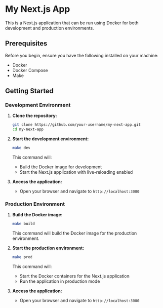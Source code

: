 # My Next.js App

This is a Next.js application that can be run using Docker for both development and production environments.

## Prerequisites

Before you begin, ensure you have the following installed on your machine:

- Docker
- Docker Compose
- Make

## Getting Started

### Development Environment

1. **Clone the repository:**
   ```bash
   git clone https://github.com/your-username/my-next-app.git
   cd my-next-app
   ```

2. **Start the development environment:**
   ```bash
   make dev
   ```
   This command will:
   - Build the Docker image for development
   - Start the Next.js application with live-reloading enabled

3. **Access the application:**
   - Open your browser and navigate to `http://localhost:3000`

### Production Environment

1. **Build the Docker image:**
   ```bash
   make build
   ```
   This command will build the Docker image for the production environment.

2. **Start the production environment:**
   ```bash
   make prod
   ```
   This command will:
   - Start the Docker containers for the Next.js application
   - Run the application in production mode

3. **Access the application:**
   - Open your browser and navigate to `http://localhost:3000`
